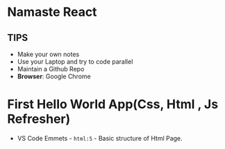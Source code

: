 # Namaste React

## TIPS
* Make your own notes
* Use your Laptop and try to code parallel
* Maintain a Github Repo
* **Browser**: Google Chrome

# First Hello World App(Css, Html , Js Refresher)
* VS Code Emmets - `html:5` - Basic structure of Html Page.